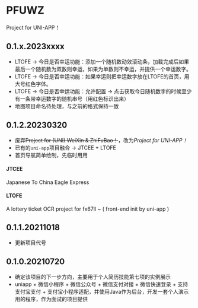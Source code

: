 # PFUWZ
Project for UNI-APP！

## 0.1.x.2023xxxx  
* LTOFE -> 今日是否幸运功能：添加一个随机数动效滚动条，加载完成后如果最后一个随机数为双数则幸运，如果为单数则不幸运，并提供一个幸运数字。
* LTOFE -> 今日是否幸运功能：如果幸运则把幸运数字放在LTOFE的首页，用大号红色字体。
* LTOFE -> 今日是否幸运功能：允许配置 -> 点击获取今日随机数字的时候至少有一条带幸运数字的随机串号（用红色标识出来）  
* 地图项目命名待处理，与之前的格式保持一致  

## 0.1.2.20230320
* 废弃~~Project for (UNI) WeiXin & ZhiFuBao！~~，改为*Project for UNI-APP！*
* 已有的`uni-app`项目融合 -> JTCEE + LTOFE  
* 首页导航简单绘制，先临时用用  
#### JTCEE
Japanese To China Eagle Express 
#### LTOFE
A lottery ticket OCR project for fx67ll ~  ( front-end init by uni-app )  

## 0.1.1.20211018
* 更新项目代号  

## 0.1.0.20210720
* 确定该项目的下一步方向，主要用于个人简历技能第七项的实例展示  
* uniapp + 微信小程序 + 微信公众号 + 微信支付对接 + 微信快速登录 + 支持支付宝支付 + 支付宝小程序适配，并使用Java作为后台，开发一套个人演示用的程序，作为面试的项目提供  